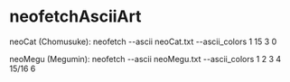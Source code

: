 # neofetchAsciiArt

neoCat (Chomusuke):
  neofetch --ascii neoCat.txt --ascii_colors 1 15 3 0

neoMegu (Megumin):
  neofetch --ascii neoMegu.txt --ascii_colors 1 2 3 4 15/16 6
